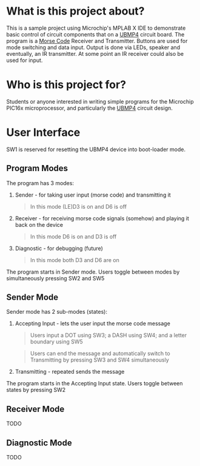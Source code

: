 # What is this project about?

This is a sample project using Microchip's MPLAB X IDE to demonstrate basic control of circuit components that on a [UBMP4](https://mirobo.tech) circuit board.
The program is a [Morse Code](https://en.wikipedia.org/wiki/Morse_code) Receiver and Transmitter. Buttons are used for mode switching and data input. Output is done via LEDs, speaker and eventually, an IR transmitter. At some point an IR receiver could also be used for input.

# Who is this project for?

Students or anyone interested in writing simple programs for the Microchip PIC16x microprocessor, and particularly the [UBMP4](https://mirobo.tech) circuit design.

# User Interface

SW1 is reserved for resetting the UBMP4 device into boot-loader mode.

## Program Modes

The program has 3 modes:

1. Sender - for taking user input (morse code) and transmitting it
   > In this mode (LE)D3 is on and D6 is off
2. Receiver - for receiving morse code signals (somehow) and playing it back on the device
   > In this mode D6 is on and D3 is off
3. Diagnostic - for debugging (future)
   > In this mode both D3 and D6 are on

The program starts in Sender mode. Users toggle between modes by simultaneously pressing SW2 and SW5

## Sender Mode

Sender mode has 2 sub-modes (states):

1. Accepting Input - lets the user input the morse code message

   > Users input a DOT using SW3; a DASH using SW4; and a letter boundary using SW5

   > Users can end the message and automatically switch to Transmitting by pressing SW3 and SW4 simultaneously

2. Transmitting - repeated sends the message

The program starts in the Accepting Input state. Users toggle between states by pressing SW2

## Receiver Mode

TODO

## Diagnostic Mode

TODO
